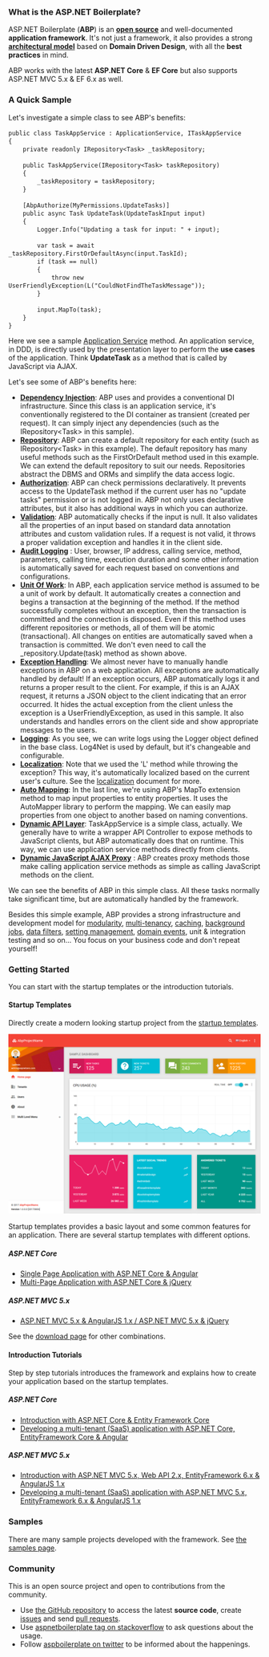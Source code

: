 ### What is the ASP.NET Boilerplate?

ASP.NET Boilerplate (**ABP**) is an **[open source](https://github.com/aspnetboilerplate/aspnetboilerplate)** and well-documented **application framework**.
It's not just a framework, it also provides a strong **[architectural model](https://aspnetboilerplate.com/Pages/Documents/NLayer-Architecture)**
based on **Domain Driven Design**, with all the **best practices** in mind.

ABP works with the latest **ASP.NET Core** & **EF Core** but also supports ASP.NET MVC 5.x & EF 6.x as well.

### A Quick Sample

Let's investigate a simple class to see ABP's benefits:

    public class TaskAppService : ApplicationService, ITaskAppService
    {
        private readonly IRepository<Task> _taskRepository;
    
        public TaskAppService(IRepository<Task> taskRepository)
        {
            _taskRepository = taskRepository;
        }
    
        [AbpAuthorize(MyPermissions.UpdateTasks)]
        public async Task UpdateTask(UpdateTaskInput input)
        {
            Logger.Info("Updating a task for input: " + input);
    
            var task = await _taskRepository.FirstOrDefaultAsync(input.TaskId);
            if (task == null)
            {
                throw new UserFriendlyException(L("CouldNotFindTheTaskMessage"));
            }
    
            input.MapTo(task);
        }
    }

Here we see a sample [Application Service](Application-Services.md) method. An application service, in DDD,
is directly used by the presentation layer to perform the **use cases** of the application. 
Think **UpdateTask** as a method that is called by JavaScript via AJAX.

Let's see some of ABP's benefits here:

-   **[Dependency Injection](/Pages/Documents/Dependency-Injection)**: ABP uses and provides a conventional DI infrastructure.
    Since this class is an application service, it's conventionally
    registered to the DI container as transient (created per request). It
    can simply inject any dependencies (such as the IRepository&lt;Task&gt; in
    this sample).
-   **[Repository](/Pages/Documents/Repositories)**: ABP can create a default repository for each entity (such as IRepository&lt;Task&gt; in
    this example). The default repository has many useful methods such as the
    FirstOrDefault method used in this example. We can extend the default
    repository to suit our needs. Repositories abstract the DBMS and ORMs and
    simplify the data access logic.
-   **[Authorization](/Pages/Documents/Authorization)**: ABP can check permissions declaratively.
    It prevents access to the UpdateTask method if the current user
    has no "update tasks" permission or is not logged in. ABP not only uses declarative 
    attributes, but it also has additional ways in which you can authorize.
-   **[Validation](/Pages/Documents/Validating-Data-Transfer-Objects)**: ABP automatically checks if the input is null. It also validates all
    the properties of an input based on standard data annotation attributes
    and custom validation rules. If a request is not valid, it throws a
    proper validation exception and handles it in the client side.
-   **[Audit Logging](/Pages/Documents/Audit-Logging)** : User, browser, IP address, calling service, method, parameters, calling time,
    execution duration and some other information is automatically
    saved for each request based on conventions and configurations.
-   [**Unit Of Work**](/Pages/Documents/Unit-Of-Work): In ABP, each application service method is assumed to be a unit of work by default.
    It automatically creates a connection and begins a transaction at
    the beginning of the method. If the method successfully completes
    without an exception, then the transaction is committed and the connection
    is disposed. Even if this method uses different repositories or
    methods, all of them will be atomic (transactional). All changes
    on entities are automatically saved when a transaction is committed.
    We don't even need to call the \_repository.Update(task) method as
    shown above.
-   [**Exception Handling**](/Pages/Documents/Handling-Exceptions): We almost never have to manually handle exceptions in ABP on a web application. All exceptions are automatically handled by default! If an exception
    occurs, ABP automatically logs it and returns a proper result to the
    client. For example, if this is an AJAX request, it returns a
    JSON object to the client indicating that an error occurred. It hides the actual
    exception from the client unless the exception is a
    UserFriendlyException, as used in this sample. It also understands
    and handles errors on the client side and show appropriate messages to the
    users.
-   **[Logging](/Pages/Documents/Logging)**: As you see, we can write logs using the Logger object defined in the base class.
    Log4Net is used by default, but it's changeable and configurable.
-   **[Localization](/Pages/Documents/Localization)**: Note that we used the 'L' method while throwing the exception?
    This way, it's automatically localized based on the current user's culture. See the [localization](/Pages/Documents/Localization) document for more.
-   **[Auto Mapping](/Pages/Documents/Data-Transfer-Objects)**: In the last line, we're using ABP's MapTo extension method to map input
    properties to entity properties. It uses the AutoMapper library to
    perform the mapping. We can easily map properties from one object
    to another based on naming conventions.
-   **[Dynamic API Layer](/Pages/Documents/Dynamic-Web-API)**: TaskAppService is a simple class, actually. We generally have to write a wrapper API Controller to expose methods to JavaScript clients, but ABP
    automatically does that on runtime. This way, we can use application
    service methods directly from clients.
-   **[Dynamic JavaScript AJAX Proxy](/Pages/Documents/Dynamic-Web-API#dynamic-javascript-proxies)** : ABP creates proxy methods those make calling application
    service methods as simple as calling JavaScript methods on the client.

We can see the benefits of ABP in this simple class. All these tasks normally take significant time,
but are automatically handled by the framework.

Besides this simple example, ABP provides a strong infrastructure and development model for
[modularity](/Pages/Documents/Module-System), [multi-tenancy](Multi-Tenancy.md), [caching](Caching.md), [background jobs](Background-Jobs-And-Workers.md), [data filters](/Pages/Documents/Data-Filters), [setting management](/Pages/Documents/Setting-Management), [domain events](EventBus-Domain-Events.md), unit & integration testing and so on... You focus on your business code and don't repeat yourself!

### Getting Started

You can start with the startup templates or the introduction tutorials.

#### Startup Templates

Directly create a modern looking startup project from the [startup templates](/Templates).

<img src="images/module-zero-core-template-ui-home.png" alt="Startup template" class="img-thumbnail" />

Startup templates provides a basic layout and some common features for an application. There are several startup templates with different options.

##### ASP.NET Core

* [Single Page Application with ASP.NET Core & Angular](Zero/Startup-Template-Angular.md)
* [Multi-Page Application with ASP.NET Core & jQuery](Zero/Startup-Template-Core.md)

##### ASP.NET MVC 5.x

* [ASP.NET MVC 5.x & AngularJS 1.x / ASP.NET MVC 5.x & jQuery](Zero/Startup-Template.md)

See the [download page](/Templates) for other combinations.

#### Introduction Tutorials

Step by step tutorials introduces the framework and explains how to create your application based on the startup templates.

##### ASP.NET Core

-   [Introduction with ASP.NET Core & Entity Framework Core](Articles/Introduction-With-AspNet-Core-And-Entity-Framework-Core-Part-1/index.html)
-   [Developing a multi-tenant (SaaS) application with ASP.NET Core, EntityFramework Core & Angular](Articles/Developing-MultiTenant-SaaS-ASP.NET-CORE-Angular/Developing-MultiTenant-SaaS-ASP.NET-CORE-Angular5.md)

##### ASP.NET MVC 5.x

-   [Introduction with ASP.NET MVC 5.x, Web API 2.x, EntityFramework 6.x & AngularJS 1.x](Articles/Introduction-With-AspNet-MVC-Web-API-EntityFramework-and-AngularJs/index.html)
-   [Developing a multi-tenant (SaaS) application with ASP.NET MVC 5.x, EntityFramework 6.x & AngularJS 1.x](Articles/Developing-a-Multi-Tenant-SaaS-Application-with-ASP.NET-MVC-EntityFramework-AngularJs/index.html)

### Samples

There are many sample projects developed with the framework. See [the samples page](/Samples).

### Community

This is an open source project and open to contributions from the community.

* Use [the GitHub repository](https://github.com/aspnetboilerplate/aspnetboilerplate) to access the latest **source code**, create [issues](https://github.com/aspnetboilerplate/aspnetboilerplate/issues) and send [pull requests](https://github.com/aspnetboilerplate/aspnetboilerplate/pulls).
* Use [aspnetboilerplate tag on stackoverflow](https://stackoverflow.com/questions/tagged/aspnetboilerplate) to ask questions about the usage.
* Follow [aspboilerplate on twitter](https://twitter.com/aspboilerplate) to be informed about the happenings.
